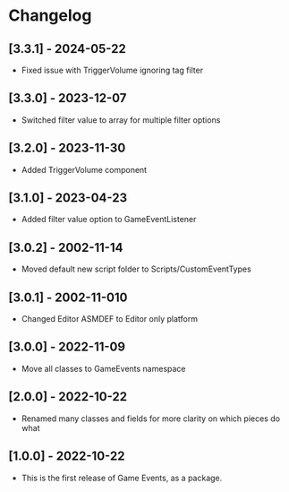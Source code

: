 # Changelog

## [3.3.1] - 2024-05-22
- Fixed issue with TriggerVolume ignoring tag filter

## [3.3.0] - 2023-12-07
- Switched filter value to array for multiple filter options

## [3.2.0] - 2023-11-30
- Added TriggerVolume component

## [3.1.0] - 2023-04-23
- Added filter value option to GameEventListener

## [3.0.2] - 2002-11-14
- Moved default new script folder to Scripts/CustomEventTypes

## [3.0.1] - 2002-11-010
- Changed Editor ASMDEF to Editor only platform

## [3.0.0] - 2022-11-09
- Move all classes to GameEvents namespace

## [2.0.0] - 2022-10-22
- Renamed many classes and fields for more clarity on which pieces do what

## [1.0.0] - 2022-10-22
- This is the first release of Game Events, as a package.
